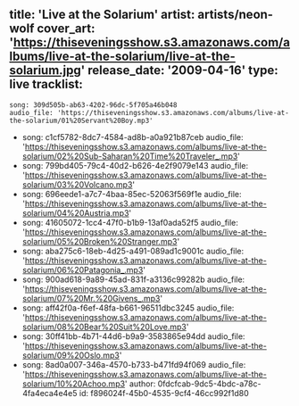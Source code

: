 title: 'Live at the Solarium'
artist: artists/neon-wolf
cover_art: 'https://thiseveningsshow.s3.amazonaws.com/albums/live-at-the-solarium/live-at-the-solarium.jpg'
release_date: '2009-04-16'
type: live
tracklist:
  -
    song: 309d505b-ab63-4202-96dc-5f705a46b048
    audio_file: 'https://thiseveningsshow.s3.amazonaws.com/albums/live-at-the-solarium/01%20Servant%20Boy.mp3'
  -
    song: c1cf5782-8dc7-4584-ad8b-a0a921b87ceb
    audio_file: 'https://thiseveningsshow.s3.amazonaws.com/albums/live-at-the-solarium/02%20Sub-Saharan%20Time%20Traveler_.mp3'
  -
    song: 799bd405-79c4-40d2-b626-4e2f9079e143
    audio_file: 'https://thiseveningsshow.s3.amazonaws.com/albums/live-at-the-solarium/03%20Volcano.mp3'
  -
    song: 696eede1-a7c7-4baa-85ec-52063f569f1e
    audio_file: 'https://thiseveningsshow.s3.amazonaws.com/albums/live-at-the-solarium/04%20Austria.mp3'
  -
    song: 41605072-1cc4-47f0-b1b9-13af0ada52f5
    audio_file: 'https://thiseveningsshow.s3.amazonaws.com/albums/live-at-the-solarium/05%20Broken%20Stranger.mp3'
  -
    song: aba275c6-18eb-4d25-a491-089ad1c9001c
    audio_file: 'https://thiseveningsshow.s3.amazonaws.com/albums/live-at-the-solarium/06%20Patagonia_.mp3'
  -
    song: 900ad618-9a89-45ad-831f-a3136c99282b
    audio_file: 'https://thiseveningsshow.s3.amazonaws.com/albums/live-at-the-solarium/07%20Mr.%20Givens_.mp3'
  -
    song: aff42f0a-f6ef-48fa-b661-96511dbc3245
    audio_file: 'https://thiseveningsshow.s3.amazonaws.com/albums/live-at-the-solarium/08%20Bear%20Suit%20Love.mp3'
  -
    song: 30ff41bb-4b71-44d6-b9a9-3583865e94dd
    audio_file: 'https://thiseveningsshow.s3.amazonaws.com/albums/live-at-the-solarium/09%20Oslo.mp3'
  -
    song: 8ad0a007-346a-4570-b733-b471fd94f069
    audio_file: 'https://thiseveningsshow.s3.amazonaws.com/albums/live-at-the-solarium/10%20Achoo.mp3'
author: 0fdcfcab-9dc5-4bdc-a78c-4fa4eca4e4e5
id: f896024f-45b0-4535-9cf4-46cc992f1d80
